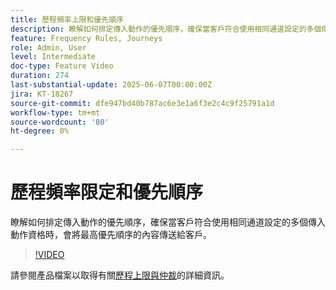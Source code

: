 ```yaml
---
title: 歷程頻率上限和優先順序
description: 瞭解如何排定傳入動作的優先順序，確保當客戶符合使用相同通道設定的多個傳入動作資格時，會將最高優先順序的內容傳送給客戶。
feature: Frequency Rules, Journeys
role: Admin, User
level: Intermediate
doc-type: Feature Video
duration: 274
last-substantial-update: 2025-06-07T00:00:00Z
jira: KT-18267
source-git-commit: dfe947bd40b787ac6e3e1a6f3e2c4c9f25791a1d
workflow-type: tm+mt
source-wordcount: '80'
ht-degree: 0%

---
```



# 歷程頻率限定和優先順序

瞭解如何排定傳入動作的優先順序，確保當客戶符合使用相同通道設定的多個傳入動作資格時，會將最高優先順序的內容傳送給客戶。

>[!VIDEO](https://video.tv.adobe.com/v/3435530/?learn=on&enablevpops)

請參閱產品檔案以取得有關[歷程上限與仲裁](https://experienceleague.adobe.com/zh-hant/docs/journey-optimizer/using/conflict-prioritization/capping-rules/journey-capping)的詳細資訊。
